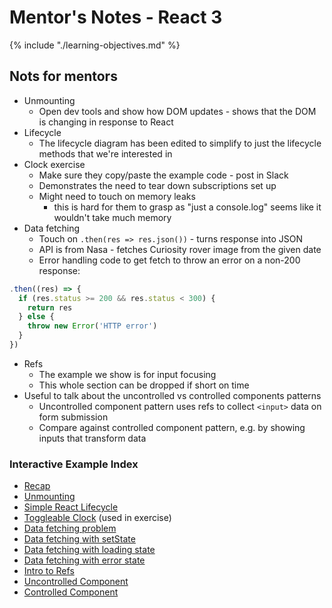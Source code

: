 # Mentor's Notes - React 3

{% include "./learning-objectives.md" %}

## Nots for mentors

- Unmounting
  - Open dev tools and show how DOM updates - shows that the DOM is changing in response to React
- Lifecycle
  - The lifecycle diagram has been edited to simplify to just the lifecycle methods that we're interested in
- Clock exercise
  - Make sure they copy/paste the example code - post in Slack
  - Demonstrates the need to tear down subscriptions set up
  - Might need to touch on memory leaks
    - this is hard for them to grasp as "just a console.log" seems like it wouldn't take much memory
- Data fetching
  - Touch on `.then(res => res.json())` - turns response into JSON
  - API is from Nasa - fetches Curiosity rover image from the given date
  - Error handling code to get fetch to throw an error on a non-200 response:

```js
.then((res) => {
  if (res.status >= 200 && res.status < 300) {
    return res
  } else {
    throw new Error('HTTP error')
  }
})
```

- Refs
  - The example we show is for input focusing
  - This whole section can be dropped if short on time
- Useful to talk about the uncontrolled vs controlled components patterns
  - Uncontrolled component pattern uses refs to collect `<input>` data on form submission
  - Compare against controlled component pattern, e.g. by showing inputs that transform data

### Interactive Example Index

- [Recap](https://codesandbox.io/s/7j21mrq08x)
- [Unmounting](https://codesandbox.io/s/xmo8oo514)
- [Simple React Lifecycle](https://codesandbox.io/s/m5z2v36x1y)
- [Toggleable Clock](https://codesandbox.io/s/p9q2wq069j) (used in exercise)
- [Data fetching problem](https://codesandbox.io/s/4rkovwq0kw)
- [Data fetching with setState](https://codesandbox.io/s/5kk53yx6ll)
- [Data fetching with loading state](https://codesandbox.io/s/93zr0xz32r)
- [Data fetching with error state](https://codesandbox.io/s/6v9qo90r2r)
- [Intro to Refs](https://codesandbox.io/s/yw510x1l81)
- [Uncontrolled Component](https://codesandbox.io/s/04x2r6ko0p)
- [Controlled Component](https://codesandbox.io/s/4jq1yqy8kx)
